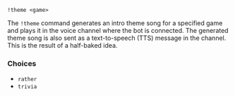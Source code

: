 ```plaintext
!theme <game>
````

The `!theme` command generates an intro theme song for a specified game and plays it in the voice channel where the bot is connected. The generated theme song is also sent as a text-to-speech (TTS) message in the channel. This is the result of a half-baked idea.

### Choices
- `rather`
- `trivia`